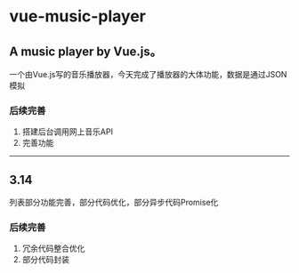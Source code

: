 # vue-music-player
## A music player by Vue.js。
一个由Vue.js写的音乐播放器，今天完成了播放器的大体功能，数据是通过JSON模拟
### 后续完善
1. 搭建后台调用网上音乐API
2. 完善功能

-------
## 3.14
列表部分功能完善，部分代码优化，部分异步代码Promise化
### 后续完善
1. 冗余代码整合优化
2. 部分代码封装





